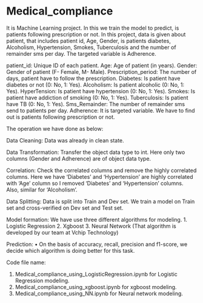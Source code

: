 # Medical_compliance
It is Machine Learning project. In this we train the model to predict, is patients following prescription or not. In this project, data is given about patient, that includes patient id, Age, Gender, is patients diabetes, Alcoholism, Hypertension, Smokes, Tuberculosis and the number of remainder sms per day. The targeted variable is Adherence.
 
patient_id: Unique ID of each patient.
Age: Age of patient (in years).
Gender: Gender of patient (F- Female, M- Male).
Prescription_period: The number of days, patient have to follow the prescription. 
Diabetes: Is patient have diabetes or not (0: No, 1: Yes).
Alcoholism: Is patient alcoholic (0: No, 1: Yes).
HyperTension: Is patient have hypertension (0: No, 1: Yes). 
Smokes: Is patient have addiction of smoking (0: No, 1: Yes).
Tuberculosis: Is patient have TB (0: No, 1: Yes). 
Sms_Remainder: The number of remainder sms send to patients per day.
Adherence: It is targeted variable. We have to find out is patients following prescription or not. 


The operation we have done as below:

Data Cleaning: Data was already in clean state.

Data Transformation: Transfer the object data type to int. Here only two columns (Gender and Adherence) are of object data type.

Correlation: Check the correlated columns and remove the highly correlated columns. Here we have ‘Diabetes’ and ‘Hypertension’ are highly correlated with ‘Age’ column so I removed ‘Diabetes’ and ‘Hypertension’ columns. Also, similar for ‘Alcoholism’. 

Data Splitting: Data is split into Train and Dev set.  We train a model on Train set and cross-verified on Dev set and Test set.
 
Model formation: We have use three different algorithms for modeling.
    1. Logistic Regression
    2. Xgboost
    3. Neural Network (That algorithm is developed by our team at Vchip Technology)


Prediction: 
    • On the basis of accuracy, recall, precision and f1-score, we decide which algorithm is doing better for this task.

Code file name:  
1. Medical_compliance_using_LogisticRegression.ipynb for Logistic Regression modeling.
2. Medical_compliance_using_xgboost.ipynb for xgboost modeling.
3. Medical_compliance_using_NN.ipynb for Neural network modeling. 
